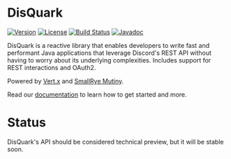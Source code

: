 # DisQuark

[![Version](https://img.shields.io/maven-central/v/io.disquark/disquark-rest?logo=apachemaven&style=for-the-badge)](https://search.maven.org/artifact/io.disquark/disquark-rest)
[![License](https://img.shields.io/github/license/disquark/disquark?style=for-the-badge&logo=mozilla)](https://www.mozilla.org/en-US/MPL/2.0/)
[![Build Status](<https://img.shields.io/github/actions/workflow/status/disquark/disquark/ci-main.yml?branch=main&style=for-the-badge&logo=github>)](https://github.com/disquark/disquark/actions/workflows/ci-main.yml)
[![Javadoc](https://img.shields.io/badge/JAVADOC-0.1.0-blue.svg?style=for-the-badge&logo=openjdk)](https://javadoc.io/doc/io.disquark/disquark-rest/latest/io.disquark.rest/module-summary.html)

DisQuark is a reactive library that enables developers to write fast and performant Java applications that leverage Discord's REST API without having to worry about its underlying complexities. Includes support for REST interactions and OAuth2.

Powered by [Vert.x](https://vertx.io) and [SmallRye Mutiny](https://smallrye.io/smallrye-mutiny). 

Read our [documentation](https://github.com/disquark/disquark) to learn how to get started and more.

# Status

DisQuark's API should be considered technical preview, but it will be stable soon.